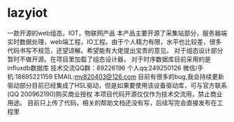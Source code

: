 # lazyiot
一款开源的web组态，IOT，物联网产品
 本产品主要开源了采集站部分，服务器端实时数据处理，web端工程，IO工程。由于个人精力有限，水平也比较差，很多代码书写不规范，还望谅解。希望能有大佬提出宝贵的意见。
 对于组态设计部分暂时不做开源。在项目里加载了组态设计器，
 对于时序数据库目前采用的是influxdb数据库
 技术交流QQ群：89226196  个人qq:249250126  微信/手机:18695221159 EMAIL:my820403@126.com
 目前有很多的bug,我会持续更新
 驱动部分目前已经集成了HSL驱动，但是如果要使用该设备驱动库，可与官方联系(QQ 200962190)购买商业授权
 本项目代码开源仅仅作为技术交流用，禁止商业用途。
目前只上传了代码，相关的帮助文档还没有写，后续写完会直接发布在工程里
